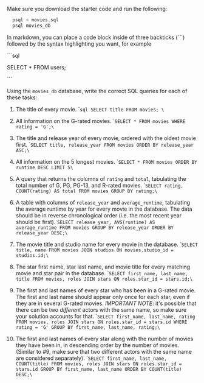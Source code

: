 Make sure you download the starter code and run the following:

```sh
  psql < movies.sql
  psql movies_db
```

In markdown, you can place a code block inside of three backticks (```) followed by the syntax highlighting you want, for example

\```sql

SELECT \* FROM users;

\```

Using the `movies_db` database, write the correct SQL queries for each of these tasks:

1.  The title of every movie. \```sql SELECT title FROM movies; \``

2.  All information on the G-rated movies. \```SELECT * FROM movies WHERE rating = 'G';\``

3.  The title and release year of every movie, ordered with the
    oldest movie first. \```SELECT title, release_year FROM movies ORDER BY release_year ASC;\``
    
4.  All information on the 5 longest movies. \```SELECT * FROM movies ORDER BY runtime DESC LIMIT 5\``

5.  A query that returns the columns of `rating` and `total`, tabulating the
    total number of G, PG, PG-13, and R-rated movies. \```SELECT rating, COUNT(rating) AS total FROM movies GROUP BY rating;\``

6.  A table with columns of `release_year` and `average_runtime`,
    tabulating the average runtime by year for every movie in the database. The data should be in reverse chronological order (i.e. the most recent year should be first).\```SELECT release_year, AVG(runtime) AS average_runtime FROM movies GROUP BY release_year ORDER BY release_year DESC;\``

7.  The movie title and studio name for every movie in the
    database. \```SELECT title, name FROM movies JOIN studios ON movies.studio_id = studios.id;\``

8.  The star first name, star last name, and movie title for every
    matching movie and star pair in the database. \``SELECT first_name, last_name, title FROM movies, roles JOIN stars ON roles.star_id = stars.id;\`

9.  The first and last names of every star who has been in a G-rated movie. The first and last name should appear only once for each star, even if they are in several G-rated movies. *IMPORTANT NOTE*: it's possible that there can be two *different* actors with the same name, so make sure your solution accounts for that. \``SELECT first_name, last_name, rating FROM movies, roles JOIN stars ON roles.star_id = stars.id WHERE rating = 'G' GROUP BY first_name, last_name, rating;\`

10. The first and last names of every star along with the number
    of movies they have been in, in descending order by the number of movies. (Similar to #9, make sure
    that two different actors with the same name are considered separately).
    \``SELECT first_name, last_name, COUNT(title) FROM movies, roles JOIN stars ON roles.star_id = stars.id GROUP BY first_name, last_name ORDER BY COUNT(title) DESC;\`